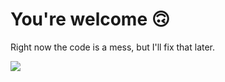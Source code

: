 # You're welcome 🙃

Right now the code is a mess, but I'll fix that later.

![](http://localhost:443/github)
